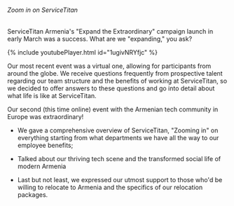 <div class="legend">
  <h6 id="expand_3">Zoom in on ServiceTitan</h6>
</div>

ServiceTitan Armenia's "Expand the Extraordinary" campaign launch in early March was a success. What are we "expanding," you ask?

{% include youtubePlayer.html id="1ugivNRYfjc" %}

Our most recent event was a virtual one, allowing for participants from around the globe. We receive questions frequently from prospective talent regarding our team structure and the benefits of working at ServiceTitan, so we decided to offer answers to these questions and go into detail about what life is like at ServiceTitan.

Our second (this time online) event with the Armenian tech community in Europe was extraordinary!

<ul class="checkmark-list">
  <li>
    <p>We gave a comprehensive overview of ServiceTitan, "Zooming in" on everything starting from what departments we have all the way to our employee benefits;</p>
  </li>
  <li>
    <p>Talked about our thriving tech scene and the transformed social life of modern Armenia</p>
  </li>
  <li>
    <p>Last but not least, we expressed our utmost support to those who'd be willing to relocate to Armenia and the specifics of our relocation packages.</p>
  </li>
</ul>
